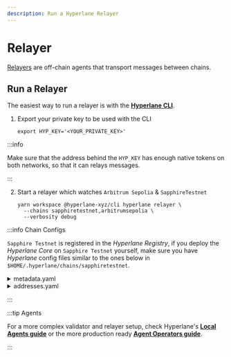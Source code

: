 ```yaml
---
description: Run a Hyperlane Relayer
---
```

# Relayer

[Relayers][relayer] are off-chain agents that transport messages between chains.

[relayer]: https://docs.hyperlane.xyz/docs/protocol/agents/relayer


## Run a Relayer

The easiest way to run a relayer is with the **[Hyperlane CLI]**.

[Hyperlane CLI]: https://docs.hyperlane.xyz/docs/reference/cli

1. Export your private key to be used with the CLI

    ```shell
    export HYP_KEY='<YOUR_PRIVATE_KEY>'
    ```

:::info

Make sure that the address behind the `HYP_KEY` has enough native tokens on both networks, so that it can relays messages.

:::


2. Start a relayer which watches `Arbitrum Sepolia` & `SapphireTestnet`

    ```shell
    yarn workspace @hyperlane-xyz/cli hyperlane relayer \
      --chains sapphiretestnet,arbitrumsepolia \
      --verbosity debug
    ```


:::info Chain Configs

`Sapphire Testnet` is registered in the *Hyperlane Registry*, if you deploy
the *Hyperlane Core* on `Sapphire Testnet` yourself, make sure you have
*Hyperlane* config files similar to the ones below in
`$HOME/.hyperlane/chains/sapphiretestnet`.

<details>
  <summary> metadata.yaml </summary>
    ```yaml
    # yaml-language-server: $schema=../schema.json
    blockExplorers:
      - apiUrl: https://nexus.oasis.io/v1/
        family: other
        name: Oasis Explorer
        url: https://explorer.oasis.io/testnet/sapphire
    chainId: 23295
    displayName: Sapphire Testnet
    domainId: 23295
    isTestnet: true
    name: sapphiretestnet
    nativeToken:
      decimals: 18
      name: TEST
      symbol: TEST
    protocol: ethereum
    rpcUrls:
      - http: https://testnet.sapphire.oasis.io
    technicalStack: other
    ```
</details>
 <details>
  <summary> addresses.yaml </summary>
    ```yaml
    domainRoutingIsmFactory: "0x3497967f8E5041f486eC559E6B760d8f051A034C"
    interchainAccountIsm: "0xD84DE931A0EDA06Af3944a4e9933c24f3B56DCaC"
    interchainAccountRouter: "0xFdca43771912CE5F5B4D869B0c05df0b6eF8aEFc"
    mailbox: "0x79d3ECb26619B968A68CE9337DfE016aeA471435"
    proxyAdmin: "0x5Ed8004e3352df333901b0B2E98Bd98C3B4AA59A"
    staticAggregationHookFactory: "0x212c232Ee07E187CF9b4497A30A3a4D034aAC4D6"
    staticAggregationIsmFactory: "0xE25A539AdCa1Aac56549997f2bB88272c5D9498c"
    staticMerkleRootMultisigIsmFactory: "0x9851EC4C62943E9974370E87E93CE552abE7705E"
    staticMerkleRootWeightedMultisigIsmFactory: "0x688dE6d0aBcb60a711f149c274014c865446b49D"
    staticMessageIdMultisigIsmFactory: "0xFE0937b1369Bbba59211c4119B91984FF450ccf1"
    staticMessageIdWeightedMultisigIsmFactory: "0x1de05675c8cd512A30c17Ea0a3491d74eF290994"
    testRecipient: "0x7bf548104F8f500C563Aa6DC7FbF3b1ad93E4E03"
    validatorAnnounce: "0xB119f96a106919489b6495128f30e7088e55B05c"
    ```
</details>

:::

:::tip Agents

For a more complex validator and relayer setup, check Hyperlane's **[Local Agents guide]**
or the more production ready **[Agent Operators guide]**.

:::

[Local Agents guide]: https://docs.hyperlane.xyz/docs/guides/deploy-hyperlane-local-agents
[Agent Operators guide]: https://docs.hyperlane.xyz/docs/operate/overview-agents
